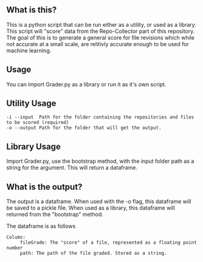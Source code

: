 ## What is this? 
This is a python script that can be run either as a utility, or used as a library. This script will "score" data from the Repo-Collector part of this repository. The goal of this is to generate a general score for file revisions which while not accurate at a small scale, are relitivly accurate enough to be used for machine learning. 

## Usage
You can import Grader.py as a library or run it as it's own script. 

## Utility Usage
    -i --input  Path for the folder containing the repositories and files to be scored (required)
    -o --output Path for the folder that will get the output. 

## Library Usage
Import Grader.py, use the bootstrap method, with the input folder path as a string for the argument. This will return a dataframe.

## What is the output?
The output is a dataframe. When used with the -o flag, this dataframe will be saved to a pickle file. When used as a library, this dataframe will returned from the "bootstrap" method.

The dataframe is as follows

    Colums:
         fileGrade: The "score" of a file, represented as a floating point number
         path: The path of the file graded. Stored as a string.




